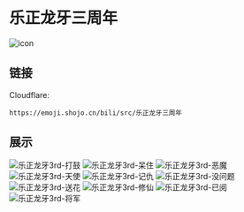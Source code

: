 # 乐正龙牙三周年
![icon](https://emoji.shojo.cn/bili/src/乐正龙牙三周年/icon.png)
## 链接
Cloudflare:
```
https://emoji.shojo.cn/bili/src/乐正龙牙三周年
```
## 展示
![乐正龙牙3rd-打鼓](https://emoji.shojo.cn/bili/src/乐正龙牙三周年/乐正龙牙3rd-打鼓.png)
![乐正龙牙3rd-呆住](https://emoji.shojo.cn/bili/src/乐正龙牙三周年/乐正龙牙3rd-呆住.png)
![乐正龙牙3rd-恶魔](https://emoji.shojo.cn/bili/src/乐正龙牙三周年/乐正龙牙3rd-恶魔.png)
![乐正龙牙3rd-天使](https://emoji.shojo.cn/bili/src/乐正龙牙三周年/乐正龙牙3rd-天使.png)
![乐正龙牙3rd-记仇](https://emoji.shojo.cn/bili/src/乐正龙牙三周年/乐正龙牙3rd-记仇.png)
![乐正龙牙3rd-没问题](https://emoji.shojo.cn/bili/src/乐正龙牙三周年/乐正龙牙3rd-没问题.png)
![乐正龙牙3rd-送花](https://emoji.shojo.cn/bili/src/乐正龙牙三周年/乐正龙牙3rd-送花.png)
![乐正龙牙3rd-修仙](https://emoji.shojo.cn/bili/src/乐正龙牙三周年/乐正龙牙3rd-修仙.png)
![乐正龙牙3rd-已阅](https://emoji.shojo.cn/bili/src/乐正龙牙三周年/乐正龙牙3rd-已阅.png)
![乐正龙牙3rd-将军](https://emoji.shojo.cn/bili/src/乐正龙牙三周年/乐正龙牙3rd-将军.png)
